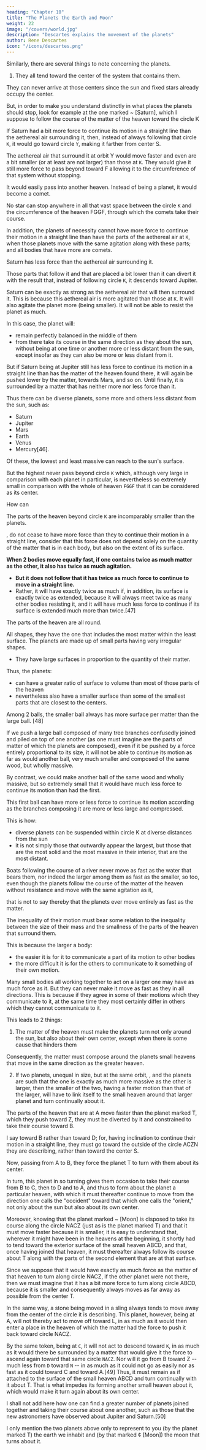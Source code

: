 ```yaml
---
heading: "Chapter 10"
title: "The Planets the Earth and Moon"
weight: 22
image: "/covers/world.jpg"
description: "Descartes explains the movement of the planets"
author: Rene Descartes
icon: "/icons/descartes.png"
---
```




Similarly, there are several things to note concerning the planets. 

1. They all tend toward the center of the <!-- heavens --> system that contains them. 

They can never arrive at those centers since the sun and fixed stars already occupy the center. 

But, in order to make you understand distinctly in what places the planets should stop, look for example at the one marked ~ [Saturn], which I suppose to follow the course of the matter of the heaven toward the circle K

If Saturn had a bit more force to continue its motion in a straight line than <!-- do the parts of --> the aethereal air surrounding it, then, instead of always following that circle `K`, it would go toward circle `Y`, making it farther from center S.

The aethereal air that surround it at orbit Y would move faster and even are a bit smaller (or at least are not larger) than those at `K`. They would give it still more force to pass beyond toward F allowing it to the circumference of that system without stopping. 

It would easily pass into another heaven. Instead of being a planet, it would become a comet.

No star can stop anywhere in all that vast space between the circle `K` and the circumference of the heaven FGGF, through which the comets take their course. 

In addition, the planets of necessity cannot have more force to continue their motion in a straight line than have the parts of the aethereal air <!-- second element --> at `K`, when those planets move with the same agitation along with these parts; and all bodies that have more are comets.

Saturn has less force than the <!-- parts of the --> aethereal air surrounding it. 

Those parts that follow it and that are placed a bit lower than it can divert it with the result that, instead of following circle `K`, it descends toward Jupiter. 

Saturn can be exactly as strong as <!-- the parts of --> the aethereal air that will then surround it. This is because <!-- these parts of the second element --> this aethereal air <!-- are --> is more agitated than those at `K`. <!-- They --> It will also agitate the planet more (being <!-- addition --> smaller). <!-- They --> It will not be able to resist the planet as much. 

In this case, the planet will:
- remain perfectly balanced in the middle of them
- from there take its course in the same direction as they about the sun, without being at one time or another more or less distant from the sun, except insofar as they can also be more or less distant from it.

But if Saturn being at Jupiter still has less force to continue its motion in a straight line than has the matter of the heaven found there, it will again be pushed lower by the matter, towards Mars, and so on. Until finally, it is surrounded by a matter that has neither more nor less force than it.

Thus <!-- you see that --> there can be diverse planets, some more and others less distant from the sun, such as:
- Saturn
- Jupiter
- Mars
- Earth
- Venus
- Mercury[46].

Of these, the lowest and least massive can reach to the sun's surface. 

But the highest never pass beyond circle `K` which, although very large in comparison with each planet in particular, is nevertheless so extremely small in comparison with the whole of heaven `FGGF` that it can be considered as its center.

<!-- But, if I still have not made you understand well enough why it can happen that the parts of -->

How can 

The parts of the heaven beyond circle `K` are incomparably smaller than the planets. 

, do not cease to have more force than they to continue their motion in a straight line, consider that this force does not depend solely on the quantity of the matter that is in each body, but also on the extent of its surface. 

**When 2 bodies move equally fast, if one contains twice as much matter as the other, it also has twice as much agitation.** 
- **But it does not follow that it has twice as much force to continue to move in a straight line.** 
- Rather, it will have exactly twice as much if, in addition, its surface is exactly twice as extended, because it will always meet twice as many other bodies resisting it, and it will have much less force to continue if its surface is extended much more than twice.[47]

The parts of the heaven are <!-- just about --> all round. 

All shapes, they have the one that includes the most matter within the least surface. The planets are made up of small parts having very irregular <!-- and extended --> shapes. 
- They have large surfaces in proportion to the quantity of their matter. 

Thus, the planets:
- can have a greater ratio of surface to volume than most of those parts of the heaven
- nevertheless also have a smaller <!-- one --> surface than some of the smallest parts that are closest to the centers. 

Among 2 balls, the smaller ball always has more surface per matter than the large ball. <!-- in proportion to its quantity than has the larger. -->[48]

<!--  such as are those parts of the heavens,  -->

If we push a large ball composed of many tree branches confusedly joined and piled on top of one another (as one must imagine are the parts of matter of which the planets are composed), even if it be pushed by a force entirely proportional to its size, it will not be able to continue its motion as far as would another ball, very much smaller and composed of the same wood, but wholly massive. 

By contrast, we could make another ball of the same wood and wholly massive, but so extremely small that it would have much less force to continue its motion than had the first.

This first ball can have more or less force to continue its motion according as the branches composing it are more or less large and compressed.

This is how:
- diverse planets can be suspended within circle K at diverse distances from the sun
- it is not simply those that outwardly appear the largest, but those that are the most solid and the most massive in their interior, that are the most distant.

Boats following the course of a river never move as fast as the water that bears them, nor indeed the larger among them as fast as the smaller, so too, even though the planets follow the course of the matter of the heaven without resistance and move with the same agitation as it, 

that is not to say thereby that the planets ever move entirely as fast as the matter. 

The inequality of their motion must bear some relation to the inequality between the size of their mass and the smallness of the parts of the heaven that surround them. 

This is because the larger a body:
- the easier it is for it to communicate a part of its motion to other bodies
- the more difficult it is for the others to communicate to it something of their own motion. 

Many small bodies all working together to act on a larger one may have as much force as it. But they can never make it move as fast as they in all directions. This is because if they agree in some of their motions which they communicate to it, at the same time they most certainly differ in others which they cannot communicate to it.

This leads to 2 things:

1. The matter of the heaven must make the planets turn not only around the sun, but also about their own center, except when there is some cause that hinders them

Consequently, the matter must compose around the planets small heavens that move in the same direction as the greater heaven.

2. If two planets, unequal in size, but at the same orbit,  <!-- but disposed to take their course in the heaven at the same distance from the sun -->, and the planets are such that the one is exactly as much more massive as the other is larger, then the smaller of the two, having a faster motion than that of the larger, will have to link itself to the small heaven around that larger planet and turn continually about it.

The parts of the heaven that are at A move faster than the planet marked T, which they push toward Z, they must be diverted by it and constrained to take their course toward B. 

I say toward B rather than toward D; for, having inclination to continue their motion in a straight line, they must go toward the outside of the circle ACZN they are describing, rather than toward the center S. 

Now, passing from A to B, they force the planet T to turn with them about its center. 

In turn, this planet in so turning gives them occasion to take their course from B to C, then to D and to A, and thus to form about the planet a particular heaven, with which it must thereafter continue to move from the direction one calls the "occident" toward that which one calls the "orient," not only about the sun but also about its own center.	

Moreover, knowing that the planet marked ~ [Moon] is disposed to take its course along the circle NACZ (just as is the planet marked T) and that it must move faster because it is smaller, it is easy to understand that, wherever it might have been in the heavens at the beginning, it shortly had to tend toward the exterior surface of the small heaven ABCD, and that, once having joined that heaven, it must thereafter always follow its course about T along with the parts of the second element that are at that surface.

Since we suppose that it would have exactly as much force as the matter of that heaven to turn along circle NACZ, if the other planet were not there, then we must imagine that it has a bit more force to turn along circle ABCD, because it is smaller and consequently always moves as far away as possible from the center T. 

In the same way, a stone being moved in a sling always tends to move away from the center of the circle it is describing. This planet, however, being at A, will not thereby act to move off toward L, in as much as it would then enter a place in the heaven of which the matter had the force to push it back toward circle NACZ. 

By the same token, being at `C`, it will not act to descend toward `K`, in as much as it would there be surrounded by a matter that would give it the force to ascend again toward that same circle `NACZ`. Nor will it go from B toward Z -- much less from `D` toward `N` -- in as much as it could not go as easily nor as fast as it could toward C and toward A.[49] Thus, it must remain as if attached to the surface of the small heaven ABCD and turn continually with it about T. That is what impedes its forming another small heaven about it, which would make it turn again about its own center.

I shall not add here how one can find a greater number of planets joined together and taking their course about one another, such as those that the new astronomers have observed about Jupiter and Saturn.[50] 

I only mention the two planets above only to represent to you (by the planet marked T) the earth we inhabit and (by that marked ¢ [Moon]) the moon that turns about it.

